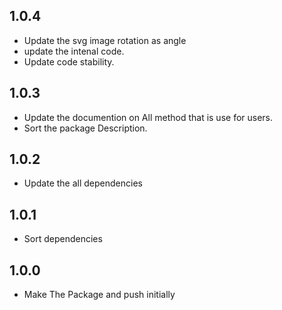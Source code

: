 ## 1.0.4

* Update the svg image rotation as angle
* update the intenal code.
* Update code stability.

## 1.0.3

* Update the documention on All method that is use for users.
* Sort the package Description.

## 1.0.2

* Update the all dependencies

## 1.0.1

* Sort dependencies

## 1.0.0

* Make The Package and push initially
